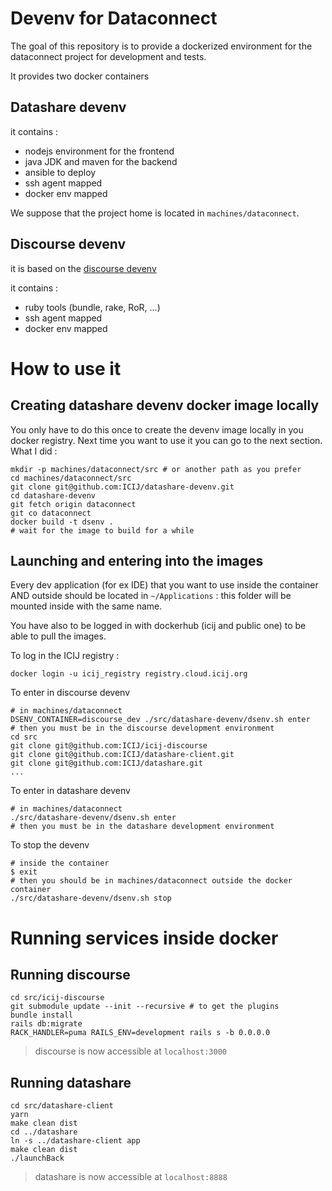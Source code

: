 # Devenv for Dataconnect

The goal of this repository is to provide a dockerized environment for the dataconnect project for development and tests. 

It provides two docker containers

## Datashare devenv

it contains :

- nodejs environment for the frontend
- java JDK and maven for the backend
- ansible to deploy
- ssh agent mapped
- docker env mapped

We suppose that the project home is located in `machines/dataconnect`.

## Discourse devenv 

it is based on the [discourse devenv](https://github.com/discourse/discourse_docker)

it contains : 

- ruby tools (bundle, rake, RoR, ...) 
- ssh agent mapped
- docker env mapped

# How to use it

## Creating datashare devenv docker image locally

You only have to do this once to create the devenv image locally in you docker registry. Next time you want to use it you can go to the next section. 
What I did : 

```shell script
mkdir -p machines/dataconnect/src # or another path as you prefer
cd machines/dataconnect/src
git clone git@github.com:ICIJ/datashare-devenv.git
cd datashare-devenv
git fetch origin dataconnect
git co dataconnect
docker build -t dsenv .
# wait for the image to build for a while
```

## Launching and entering into the images

Every dev application (for ex IDE) that you want to use inside the container
AND outside should be located in `~/Applications` : this folder will be mounted inside 
with the same name.

You have also to be logged in with dockerhub (icij and public one) to be able to pull the images.

To log in the ICIJ registry : 

```shell script
docker login -u icij_registry registry.cloud.icij.org
```

To enter in discourse devenv
```shell script
# in machines/dataconnect
DSENV_CONTAINER=discourse_dev ./src/datashare-devenv/dsenv.sh enter
# then you must be in the discourse development environment
cd src
git clone git@github.com:ICIJ/icij-discourse
git clone git@github.com:ICIJ/datashare-client.git
git clone git@github.com:ICIJ/datashare.git
...
```

To enter in datashare devenv

```shell script
# in machines/dataconnect
./src/datashare-devenv/dsenv.sh enter
# then you must be in the datashare development environment
```

To stop the devenv
```shell script
# inside the container
$ exit
# then you should be in machines/dataconnect outside the docker container
./src/datashare-devenv/dsenv.sh stop
```

# Running services inside docker

## Running discourse

```shell script
cd src/icij-discourse
git submodule update --init --recursive # to get the plugins
bundle install
rails db:migrate
RACK_HANDLER=puma RAILS_ENV=development rails s -b 0.0.0.0
```
> discourse is now accessible at `localhost:3000`

## Running datashare

```shell script
cd src/datashare-client
yarn
make clean dist
cd ../datashare
ln -s ../datashare-client app
make clean dist
./launchBack
```
> datashare is now accessible at `localhost:8888`
